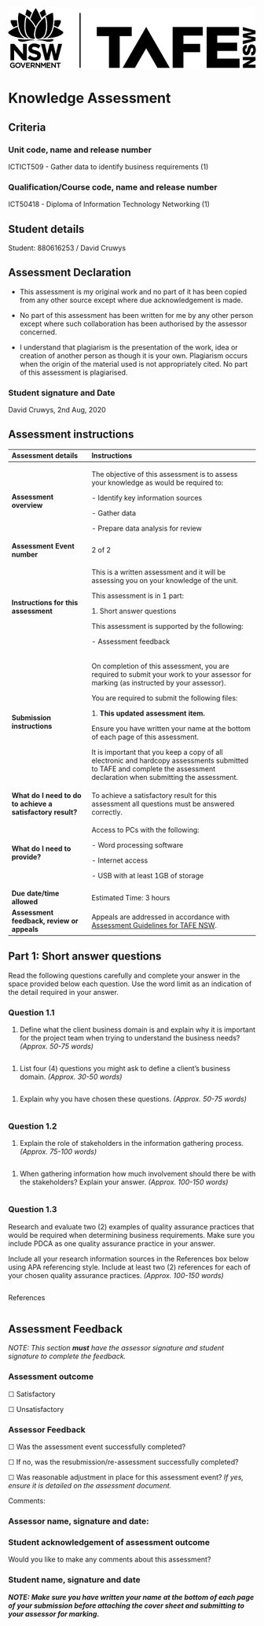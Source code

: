 ﻿![NSW Government: TAFE NSW](logo.png) 

# Knowledge Assessment

## Criteria

### Unit code, name and release number

ICTICT509 - Gather data to identify business requirements (1)

### Qualification/Course code, name and release number

ICT50418 - Diploma of Information Technology Networking (1)

## Student details

Student:  880616253 / David Cruwys

## Assessment Declaration

- This assessment is my original work and no part of it has been copied from any other source except where due acknowledgement is made.

- No part of this assessment has been written for me by any other person except where such collaboration has been authorised by the assessor concerned.

- I understand that plagiarism is the presentation of the work, idea or creation of another person as though it is your own. Plagiarism occurs when the origin of the material used is not appropriately cited. No part of this assessment is plagiarised.

### Student signature and Date

David Cruwys, 2nd Aug, 2020

## Assessment instructions

|**Assessment details**|**Instructions**|
| :- | :- |
|**Assessment overview**|<p>The objective of this assessment is to assess your knowledge as would be required to:</p><p>- Identify key information sources</p><p>- Gather data</p><p>- Prepare data analysis for review</p>|
|**Assessment Event number**|2 of 2|
|**Instructions for this assessment**|<p>This is a written assessment and it will be assessing you on your knowledge of the unit.</p><p>This assessment is in 1 part:</p><p>1. Short answer questions</p><p>This assessment is supported by the following:</p><p>- Assessment feedback</p>|
|**Submission instructions** |<p>On completion of this assessment, you are required to submit your work to your assessor for marking (as instructed by your assessor). </p><p>You are required to submit the following files:</p><p>1. **This updated assessment item.**</p><p>Ensure you have written your name at the bottom of each page of this assessment.</p><p>It is important that you keep a copy of all electronic and hardcopy assessments submitted to TAFE and complete the assessment declaration when submitting the assessment.</p>|
|**What do I need to do to achieve a satisfactory result?**|To achieve a satisfactory result for this assessment all questions must be answered correctly.|
|**What do I need to provide?**|<p>Access to PCs with the following:</p><p>- Word processing software</p><p>- Internet access</p><p>- USB with at least 1GB of storage</p>|
|**Due date/time allowed**|Estimated Time: 3 hours|
|**Assessment feedback, review or appeals**|Appeals are addressed in accordance with [Assessment Guidelines for TAFE NSW](https://staff.tafensw.edu.au/documents/2017/11/assessment-guidelines-v02.pdf/).|

## Part 1: Short answer questions

Read the following questions carefully and complete your answer in the space provided below each question. Use the word limit as an indication of the detail required in your answer.

### Question 1.1

1) Define what the client business domain is and explain why it is important for the project team when trying to understand the business needs?  *(Approx. 50-75 words)*

||
| :- |
1) List four (4) questions you might ask to define a client’s business domain. 
   *(Approx. 30-50 words)*

||
| :- |
1) Explain why you have chosen these questions. *(Approx. 50-75 words)*

||
| :- |


### Question 1.2
1) Explain the role of stakeholders in the information gathering process. 
   *(Approx. 75-100 words)*

||
| :- |
1) When gathering information how much involvement should there be with the stakeholders? Explain your answer.  *(Approx. 100-150 words)*

||
| :- |


### Question 1.3
Research and evaluate two (2) examples of quality assurance practices that would be required when determining business requirements. Make sure you include PDCA as one quality assurance practice in your answer. 

Include all your research information sources in the References box below using APA referencing style. Include at least two (2) references for each of your chosen quality assurance practices. *(Approx. 100-150 words)*

||
| :- |
References

||
| :- |


## Assessment Feedback

*NOTE: This section **must** have the assessor signature and student signature to complete the feedback.*

### Assessment outcome

☐ Satisfactory

☐ Unsatisfactory

### Assessor Feedback

☐ Was the assessment event successfully completed?

☐ If no, was the resubmission/re-assessment successfully completed?

☐ Was reasonable adjustment in place for this assessment event?
*If yes, ensure it is detailed on the assessment document.*

Comments:

### Assessor name, signature and date:

### Student acknowledgement of assessment outcome

Would you like to make any comments about this assessment?

### Student name, signature and date


***NOTE: Make sure you have written your name at the bottom of each page of your submission before attaching the cover sheet and submitting to your assessor for marking.***
###
